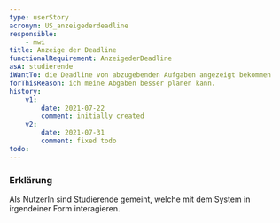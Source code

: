 ```yaml
---
type: userStory
acronym: US_anzeigederdeadline
responsible:
    - mwi
title: Anzeige der Deadline
functionalRequirement: AnzeigederDeadline
asA: studierende
iWantTo: die Deadline von abzugebenden Aufgaben angezeigt bekommen
forThisReason: ich meine Abgaben besser planen kann.
history:
    v1:
        date: 2021-07-22
        comment: initially created
    v2:
        date: 2021-07-31
        comment: fixed todo
todo:
---
```


### Erklärung

Als NutzerIn sind Studierende gemeint, welche mit dem System in irgendeiner Form interagieren.
